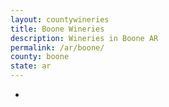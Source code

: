 ```yaml
---
layout: countywineries
title: Boone Wineries
description: Wineries in Boone AR
permalink: /ar/boone/
county: boone
state: ar
---
```

-
